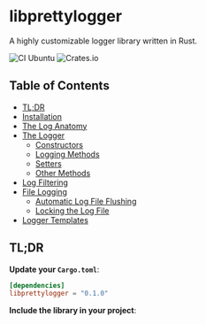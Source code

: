 # libprettylogger
A highly customizable logger library written in Rust.

![CI Ubuntu](https://img.shields.io/github/actions/workflow/status/tpaau-17DB/libprettylogger/Ubuntu.yml?branch=main)
![Crates.io](https://img.shields.io/crates/v/libprettylogger.svg)


## Table of Contents
* [TL;DR](#tldr)
* [Installation](#installation)
* [The Log Anatomy](#log-format)
* [The Logger](#the-logger)
    * [Constructors](#the-logger_constructors)
    * [Logging Methods](#the-logger_logging-methods)
    * [Setters](#the-logger_setters)
    * [Other Methods](#the-logger_other-methods)
* [Log Filtering](#log-filtering)
* [File Logging](#file-logging)
    * [Automatic Log File Flushing](#file-logging_automatic-log-buffer-flushing)
    * [Locking the Log File](#file-logging_locking-the-log-file)
* [Logger Templates](#logger-templates)


<a name="tldr"></a>
## TL;DR
**Update your `Cargo.toml`**:
```toml
[dependencies]
libprettylogger = "0.1.0"
```

**Include the library in your project**:
<!--Make sure this matches the example from lib.rs-**->**
```rust
// Include stuff from the library:
use prettylogger::logging::Logger;
use prettylogger::filtering::Verbosity;

// A `Logger` struct with default configuration
let mut logger = Logger::default();

// Configure `Logger` to your liking
logger.set_verbosity(Verbosity::All); // Don't suppress any log messages

// Print logs: 
logger.debug("A debug message!");
logger.info("Info message!");
logger.warning("A warning!");
logger.error("An error!");
logger.fatal("A fatal error!");
```


<a name="installation"></a>
## Installation
To install the library with `cargo`, run:
```
cargo add libprettylogger
```

And add this to your `Cargo.toml`:
```toml
[dependencies]
libprettylogger = "0.1.0"
```


<a name="the-logger"></a>
## The Logger
The `Logger` struct is the **core** of the entire project.
This is what you are going to use when you want to print a log, set filtering
rules or modify log formatting. 
All of it's fields are private, only allowing for modification via setters.

Creating a `Logger` struct with default configuration:
```rust
let mut logger = Logger::default();
```

<a name="the-logger_constructors"></a>
### Constructors:
* `default()` **->** `Logger` with default configuration.
* `from_template(path: &str)` **->** Deserializes `Logger` from a JSON template
file. (see [this](#logger-templates))

<a name="the-logger_logging-methods"></a>
### Logging Methods:
* `debug(message: &str)` ****->**** Prints a **debug message**.
* `info(message: &str)` **->** Prints **info message**.
* `warning(message: &str)` **->** Prints a **warning**.
* `error(message: &str)` **->** Prints an **error**.
* `fatal(message: &str)` **->** Prints a **fatal error**.

**BTW**, `debug`, `info` and `warning` methods have their variants that bypass
filtering:
* `debug_no_filtering(message: &str)` **->** Prints a **debug message**,
bypasses filtering.
* `info_no_filtering(message: &str)` **->** Prints **info message**, bypasses
filtering.
* `warning_no_filtering(message: &str)` **->** Prints a **warning**, bypasses
filtering.

Note that`error` and `fatal` methods don't have `_no_filtering` variants.
This is because errors **can't be suppressed**.

<a name="the-logger_setters"></a>
### Setters:
**Log filtering** (see [this](#log-filtering)):
* `set_verbosity(verbosity: Verbosity)` **->** Sets the `Logger`
verbosity.
* `toggle_log_filtering(enabled: &bool)` **->** Toggles log filtering.

**Log formatting** (see [this](#log-format)):
* `toggle_log_header_color(enabled: &bool)` **->** Toggles log type
header color, same as setting all the log type header colors to `Color::None`.
* `set_debug/info/warning/error/fatal_header(header: &str)` **->** Sets
the log type header for different log types (debug, info, warning, error, fatal).
* `set_debug/info/warning/error/fatal_color(color: &Color)` **->** Sets
the log type header color for different log types. The `Color` enum is declared in
`prettylogger::colors`.
* `set_datetime_format(format: &str)` **->** Sets the timestamp format. 
* `set_log_format(format: &str)` **->** Sets the log format.

**File logging** (see [this](#file-logging)):
* `set_log_file_path(path: &str)` **->** Sets the log file path.
* `toggle_file_logging(enabled: &bool)` **->** Toggles file logging.
* `set_max_log_buffer_size(size: &usize)` **->** Sets the maximum size
of the log buffer. When log buffer exceeds this limit, it gets flushed.
* `toggle_log_file_lock(enabled: &bool)` **->** Toggles log file lock
used to avoid race conditions.

<a name="the-logger_other-methods"></a>
### Other Methods:
* `format_log(log: &LogStruct)` **->** Returns a formatted log based on
the `LogStruct` and `Logger` configuration. The `LogStruct` is declared in
`prettylogger::logging`.
* `flush()` **->** Flushes the log buffer.
* `save_template(str)` **->** Serializes `Logger` into a JSON
template file. (see [this](#logger-templates))


<a name="log-format"></a>
## Log Format and Log Headers 
A log consists of several headers:
* **Log Type** **->** The type of the log (debug, info, warning etc.)
* **Timestamp** **->** Contains the date and time the log was created
* **Message** **->** The actual log message

Here is a log message with all it's parts marked:
```
[ DEBUG 21:52:37 An example debug message ]
  ^^^^^ ^^^^^^^^ ^^^^^^^^^^^^^^^^^^^^^^^^
  |     |        |
  |     |        the message
  |     timestamp
  log type 
```
This specific effect was achieved by setting the datetime format to `%H:%M:%S`,
log format to `[ %h %d %m ]` and the debug log type header to `DEBUG`.


<a name="log-filtering"></a>
## Log Filtering
Logs are filtered based on the current `LogLevel` and the `Logger`'s `Verbosity`
setting.

The `Verbosity` level determines which logs are filtered out:
- `All`: Disables log filtering, allowing all logs to pass through.
- `Standard` (default): Filters out debug logs.
- `Quiet`: Only allows errors and warnings to be displayed.
- `ErrorsOnly`: Only allows errors to be shown.

The `Verbosity` enum is defined in `prettylogger::filtering`.

To modify the `Verbosity` of the `Logger`, use:
```rust
logger.set_verbosity(verbosity: Verbosity);
```

To temporarily disable or enable log filtering, use:
```rust
logger.toggle_log_filtering(enabled: &bool);
```


<a name="file-logging"></a>
## File Logging
File logging is a feature that allows you to automatically save log output to a
file.

**Enabling file logging**:
```rust
// Set the log file path first:
logger.set_log_file_path("/path/to/file.log");
// Then enable file logging:
logger.toggle_file_logging(true);

logger.info("Yay!"); // Yay!
logger.flush(); // Flush the log buffer to a file
```

It is **CRUCIAL** to set the log file path **FIRST**. This is because when
you attempt to enable file logging, `Logger` will check if the log file path is
correct and since the default log file path is an empty string, you will get an
error.

<a name="file-logging_locking-the-log-file"></a>
### Locking the Log File
The log file can be locked to prevent race conditions when there are multiple
threads accessing it at the same time. It prevents `Logger` from writing to the
log file until the lock has been released. `Logger` only ignores the log file
lock when it's being dropped and the `OnDropPolicy` is set to `IgnoreLogFileLock`
(off by default).

Note that log file lock is not persistent (it's not saved when calling 
`logger.save_template("path")`).

To toggle log file lock, use:
```rust
logger.toggle_lock_file_lock(&true);

// Do some I/O operations on the log file here

logger.toggle_lock_file_lock(&false);
```

To set the on drop log file policy, use:
```rust
logger.set_on_drop_file_policy(&OnDropPolicy::IgnoreLogFileLock);
```

`OnDropPolicy` is declared in the `logging` module, and all it's possible values
are:
* `IgnoreLogFileLock` **->** Ignore the log file lock and write to the log file
anyway. 
* `DiscardLogBuffer` (default) **->** Don't write to the log file.

<a name="file-logging_automatic-log-buffer-flushing"></a>
### Automatic Log Buffer Flushing
You can either flush the log buffer automatically or set up automatic flushing
based on the log buffer size:
```rust
logger.set_log_file_path("/path/to/file.log");
logger.toggle_file_logging(true);

// This will make `Logger` to flush the log buffer every 16 logs:
logger.set_max_log_buffer_size(&16);

let mut i = 0;
loop {
    logger.info("Yay!");
    i += 1;
    if i >= 16 {
        break;
    }
}
```


<a name="logger-templates"></a>
## Logger Templates
A **Logger Template** is a JSON file that defines the configuration of a
`Logger` struct. This allows you to easily manage and store logging settings in a
file.

Here’s an example of what a `Logger` struct looks like in JSON format:
```json
{
  "verbosity": "Standard",
  "filtering_enabled": true,
  "log_header_color_enabled": true,
  "debug_color": "Blue",
  "info_color": "Green",
  "warning_color": "Yellow",
  "error_color": "Red",
  "fatal_color": "Magenta",
  "debug_header": "DBG",
  "info_header": "INF",
  "warning_header": "WAR",
  "error_header": "ERR",
  "fatal_header": "FATAL",
  "log_format": "[%h] %m",
  "datetime_format": "%Y-%m-%d %H:%M:%S",
  "file_logging_enabled": false,
  "log_file_path": "",
  "log_buffer_max_size": 128,
  "on_drop_policy": "DiscardLogBuffer"
}
```

Deserializing `Logger` from a template file:
```rust
let mut logger = Logger::from_template("/path/to/template.json");
```

Serializing `Logger` to a template file:
```rust
let mut logger = Logger::default(); // Create a default `Logger`
logger.save_template("/path/to/template.json");
```
